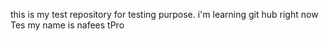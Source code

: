 this is my test repository for testing purpose. i'm learning git hub right now Tes
my name is nafees tPro
